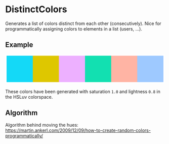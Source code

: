 # DistinctColors

Generates a list of colors distinct from each other (consecutively).
Nice for programmatically assigning colors to elements in a list (users, ...).

## Example

![Distinct colors for saturation 1.0 and lightness 0.8 in the HSLuv colorspace](https://github.com/Janiczek/distinct-colors/raw/master/doc/colors.png)

These colors have been generated with saturation `1.0` and lightness `0.8` in the HSLuv colorspace.

## Algorithm

Algorithm behind moving the hues:
<https://martin.ankerl.com/2009/12/09/how-to-create-random-colors-programmatically/>
